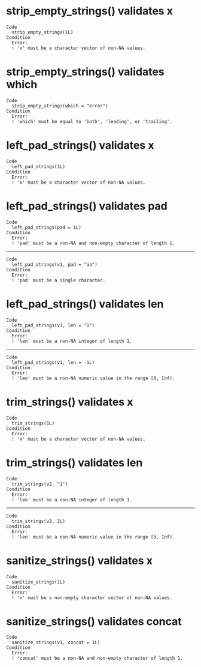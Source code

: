 # strip_empty_strings() validates x

    Code
      strip_empty_strings(1L)
    Condition
      Error:
      ! 'x' must be a character vector of non-NA values.

# strip_empty_strings() validates which

    Code
      strip_empty_strings(which = "error")
    Condition
      Error:
      ! 'which' must be equal to 'both', 'leading', or 'trailing'.

# left_pad_strings() validates x

    Code
      left_pad_strings(1L)
    Condition
      Error:
      ! 'x' must be a character vector of non-NA values.

# left_pad_strings() validates pad

    Code
      left_pad_strings(pad = 1L)
    Condition
      Error:
      ! 'pad' must be a non-NA and non-empty character of length 1.

---

    Code
      left_pad_strings(v1, pad = "aa")
    Condition
      Error:
      ! 'pad' must be a single character.

# left_pad_strings() validates len

    Code
      left_pad_strings(v1, len = "1")
    Condition
      Error:
      ! 'len' must be a non-NA integer of length 1.

---

    Code
      left_pad_strings(v1, len = -1L)
    Condition
      Error:
      ! 'len' must be a non-NA numeric value in the range [0, Inf).

# trim_strings() validates x

    Code
      trim_strings(1L)
    Condition
      Error:
      ! 'x' must be a character vector of non-NA values.

# trim_strings() validates len

    Code
      trim_strings(v2, "1")
    Condition
      Error:
      ! 'len' must be a non-NA integer of length 1.

---

    Code
      trim_strings(v2, 2L)
    Condition
      Error:
      ! 'len' must be a non-NA numeric value in the range [3, Inf).

# sanitize_strings() validates x

    Code
      sanitize_strings(1L)
    Condition
      Error:
      ! 'x' must be a non-empty character vector of non-NA values.

# sanitize_strings() validates concat

    Code
      sanitize_strings(v1, concat = 1L)
    Condition
      Error:
      ! 'concat' must be a non-NA and non-empty character of length 1.

